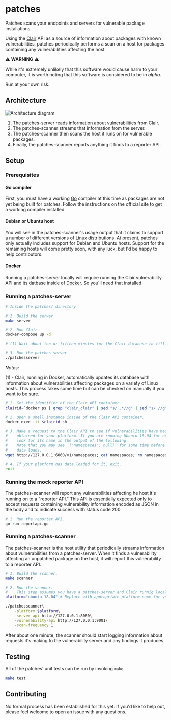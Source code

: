# patches

Patches scans your endpoints and servers for vulnerable package installations.

Using the [Clair](https://coreos.com/clair/docs/latest/) API as a source of
information about packages with known vulnerabilities, patches periodically
performs a scan on a host for packages containing any vulnerabilities affecting
the host.


⚠️  **WARNING** ⚠️

While it's extremely unlikely that this software would cause harm to your
computer, it is worth noting that this software is considered to be in _alpha_.

Run at your own risk.

## Architecture

![Architecture diagram](https://raw.githubusercontent.com/arcrose/patches/master/docs/arch.png)

1. The patches-server reads information about vulnerabilities from Clair.
2. The patches-scanner streams that information from the server.
3. The patches-scanner then scans the host it runs on for vulnerable packages.
4. Finally, the patches-scanner reports anything it finds to a reporter API.

## Setup

### Prerequisites

#### Go compiler

First, you must have a working [Go](https://golang.org/) compiler at this time
as packages are not yet being built for patches.  Follow the instructions on
the official site to get a working compiler installed.

#### Debian or Ubuntu host

You will see in the patches-scanner's usage output that it claims to support a
number of different versions of Linux distributions.  At present, patches only
actually includes support for Debian and Ubuntu hosts.  Support for the
remaining hosts will come pretty soon, with any luck, but I'd be happy to help
contributors.

#### Docker

Running a patches-server locally will require running the Clair vulnerability
API and its datbase inside of [Docker](https://www.docker.com/). So you'll
need that installed.

### Running a patches-server

```bash
# Inside the patches/ directory

# 1. Build the server
make server

# 2. Run Clair
docker-compose up -d

# (1) Wait about ten or fifteen minutes for the Clair database to fill up.

# 3. Run the patches server
./patchesserver
```

_Notes:_

(1) - Clair, running in Docker, automatically updates its database with
information about vulnerabilities affecting packages on a variety of
Linux hosts.  This process takes some time but can be checked on manually if
you want to be sure.

```bash
# 1. Get the identifier of the Clair API container.
clairid=`docker ps | grep "clair_clair" | sed "s/ .*//g" | sed "s/ //g"`

# 2. Open a shell instance inside of the Clair API container.
docker exec -it $clairid sh

# 3. Make a request to the Clair API to see if vulnerabilities have been
#    obtained for your platform. If you are running Ubuntu 18.04 for example,
#    look for its name in the output of the following.
#    Note that you may see `{"namespaces": null}` for some time before any
#    data loads.
wget http://127.0.0.1:6060/v1/namespaces; cat namespaces; rm namespaces

# 4. If your platform has data loaded for it, exit.
exit
```

### Running the mock reporter API

The patches-scanner will report any vulnerabilities affecting he host it's
running on to a "reporter API." This API is essentially expected only to
accept requests containing vulnerability information encoded as JSON in the
body and to indicate success with status code 200.

```bash
# 1. Run the reporter API.
go run reportapi.go
```

### Running a patches-scanner

The patches-scanner is the host utility that periodically streams information
about vulnerabilities from a patches-server.  When it finds a vulnerability
affecting an unpatched package on the host, it will report this vulnerability
to a reporter API.

```bash
# 1. Build the scanner.
make scanner

# 2. Run the scanner.
#    This step assumes you have a patches-server and Clair runnig locally.
platform="ubuntu-18.04" # Replace with appropriate platform name for you

./patchesscanner\
	-platform $platform\
	-server-api http://127.0.0.1:8080\
	-vulnerability-api http://127.0.0.1:9001\
	-scan-frequency 1
```

After about one minute, the scanner should start logging information about
requests it's making to the vulnerability server and any findings it produces.

## Testing

All of the patches' unit tests can be run by invoking `make`.

```bash
make test
```

## Contributing

No formal process has been established for this yet.
If you'd like to help out, please feel welcome to open an issue with any
questions.

